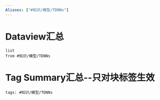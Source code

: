 ```yaml
---
Aliases: ["#知识/模型/TDNNs"]
---
```

# Dataview汇总

```dataview
list
from #知识/模型/TDNNs
```

# Tag Summary汇总--只对块标签生效

```add-summary
tags: #知识/模型/TDNNs
```

